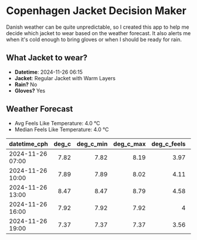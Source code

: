 
# Copenhagen Jacket Decision Maker

Danish weather can be quite unpredictable, so I created this app to help me decide which jacket to wear based on the weather forecast. 
It also alerts me when it's cold enough to bring gloves or when I should be ready for rain.

## What Jacket to wear?

- **Datetime**: 2024-11-26 06:15
- **Jacket**: Regular Jacket with Warm Layers
- **Rain?** No
- **Gloves?** Yes

## Weather Forecast
- Avg Feels Like Temperature: 4.0 °C
- Median Feels Like Temperature: 4.0 °C

| datetime_cph     |   deg_c |   deg_c_min |   deg_c_max |   deg_c_feels | weather   | wind   | rain   |
|:-----------------|--------:|------------:|------------:|--------------:|:----------|:-------|:-------|
| 2024-11-26 07:00 |    7.82 |        7.82 |        8.19 |          3.97 | Clouds    | High   | None   |
| 2024-11-26 10:00 |    7.89 |        7.89 |        8.02 |          4.11 | Clouds    | High   | None   |
| 2024-11-26 13:00 |    8.47 |        8.47 |        8.79 |          4.58 | Clouds    | High   | None   |
| 2024-11-26 16:00 |    7.92 |        7.92 |        7.92 |          4    | Clouds    | High   | None   |
| 2024-11-26 19:00 |    7.37 |        7.37 |        7.37 |          3.56 | Clouds    | High   | None   |
        
